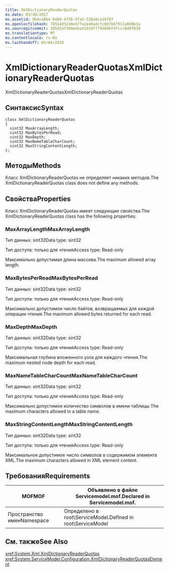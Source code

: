 ```yaml
---
title: XmlDictionaryReaderQuotas
ms.date: 03/30/2017
ms.assetid: 9b4ca8b4-0a89-4758-97ab-528a8ce18f07
ms.openlocfilehash: 78914d52a9e57fe2e48adcfc0d7b6f911a0d8b3a
ms.sourcegitcommit: 3d5d33f384eeba41b2dff79d096f47ccc8d8f03d
ms.translationtype: MT
ms.contentlocale: ru-RU
ms.lasthandoff: 05/04/2018
---
```

# <a name="xmldictionaryreaderquotas"></a><span data-ttu-id="0c24c-102">XmlDictionaryReaderQuotas</span><span class="sxs-lookup"><span data-stu-id="0c24c-102">XmlDictionaryReaderQuotas</span></span>
<span data-ttu-id="0c24c-103">XmlDictionaryReaderQuotas</span><span class="sxs-lookup"><span data-stu-id="0c24c-103">XmlDictionaryReaderQuotas</span></span>  
  
## <a name="syntax"></a><span data-ttu-id="0c24c-104">Синтаксис</span><span class="sxs-lookup"><span data-stu-id="0c24c-104">Syntax</span></span>  
  
```  
class XmlDictionaryReaderQuotas  
{  
  sint32 MaxArrayLength;  
  sint32 MaxBytesPerRead;  
  sint32 MaxDepth;  
  sint32 MaxNameTableCharCount;  
  sint32 MaxStringContentLength;  
};  
```  
  
## <a name="methods"></a><span data-ttu-id="0c24c-105">Методы</span><span class="sxs-lookup"><span data-stu-id="0c24c-105">Methods</span></span>  
 <span data-ttu-id="0c24c-106">Класс XmlDictionaryReaderQuotas не определяет никаких методов.</span><span class="sxs-lookup"><span data-stu-id="0c24c-106">The XmlDictionaryReaderQuotas class does not define any methods.</span></span>  
  
## <a name="properties"></a><span data-ttu-id="0c24c-107">Свойства</span><span class="sxs-lookup"><span data-stu-id="0c24c-107">Properties</span></span>  
 <span data-ttu-id="0c24c-108">Класс XmlDictionaryReaderQuotas имеет следующие свойства:</span><span class="sxs-lookup"><span data-stu-id="0c24c-108">The XmlDictionaryReaderQuotas class has the following properties:</span></span>  
  
### <a name="maxarraylength"></a><span data-ttu-id="0c24c-109">MaxArrayLength</span><span class="sxs-lookup"><span data-stu-id="0c24c-109">MaxArrayLength</span></span>  
 <span data-ttu-id="0c24c-110">Тип данных: sint32</span><span class="sxs-lookup"><span data-stu-id="0c24c-110">Data type: sint32</span></span>  
  
 <span data-ttu-id="0c24c-111">Тип доступа: только для чтения</span><span class="sxs-lookup"><span data-stu-id="0c24c-111">Access type: Read-only</span></span>  
  
 <span data-ttu-id="0c24c-112">Максимально допустимая длина массива.</span><span class="sxs-lookup"><span data-stu-id="0c24c-112">The maximum allowed array length.</span></span>  
  
### <a name="maxbytesperread"></a><span data-ttu-id="0c24c-113">MaxBytesPerRead</span><span class="sxs-lookup"><span data-stu-id="0c24c-113">MaxBytesPerRead</span></span>  
 <span data-ttu-id="0c24c-114">Тип данных: sint32</span><span class="sxs-lookup"><span data-stu-id="0c24c-114">Data type: sint32</span></span>  
  
 <span data-ttu-id="0c24c-115">Тип доступа: только для чтения</span><span class="sxs-lookup"><span data-stu-id="0c24c-115">Access type: Read-only</span></span>  
  
 <span data-ttu-id="0c24c-116">Максимально допустимое число байтов, возвращаемых для каждой операции чтения.</span><span class="sxs-lookup"><span data-stu-id="0c24c-116">The maximum allowed bytes returned for each read.</span></span>  
  
### <a name="maxdepth"></a><span data-ttu-id="0c24c-117">MaxDepth</span><span class="sxs-lookup"><span data-stu-id="0c24c-117">MaxDepth</span></span>  
 <span data-ttu-id="0c24c-118">Тип данных: sint32</span><span class="sxs-lookup"><span data-stu-id="0c24c-118">Data type: sint32</span></span>  
  
 <span data-ttu-id="0c24c-119">Тип доступа: только для чтения</span><span class="sxs-lookup"><span data-stu-id="0c24c-119">Access type: Read-only</span></span>  
  
 <span data-ttu-id="0c24c-120">Максимальная глубина вложенного узла для каждого чтения.</span><span class="sxs-lookup"><span data-stu-id="0c24c-120">The maximum nested node depth for each read.</span></span>  
  
### <a name="maxnametablecharcount"></a><span data-ttu-id="0c24c-121">MaxNameTableCharCount</span><span class="sxs-lookup"><span data-stu-id="0c24c-121">MaxNameTableCharCount</span></span>  
 <span data-ttu-id="0c24c-122">Тип данных: sint32</span><span class="sxs-lookup"><span data-stu-id="0c24c-122">Data type: sint32</span></span>  
  
 <span data-ttu-id="0c24c-123">Тип доступа: только для чтения</span><span class="sxs-lookup"><span data-stu-id="0c24c-123">Access type: Read-only</span></span>  
  
 <span data-ttu-id="0c24c-124">Максимально допустимое количество символов в имени таблицы.</span><span class="sxs-lookup"><span data-stu-id="0c24c-124">The maximum characters allowed in a table name.</span></span>  
  
### <a name="maxstringcontentlength"></a><span data-ttu-id="0c24c-125">MaxStringContentLength</span><span class="sxs-lookup"><span data-stu-id="0c24c-125">MaxStringContentLength</span></span>  
 <span data-ttu-id="0c24c-126">Тип данных: sint32</span><span class="sxs-lookup"><span data-stu-id="0c24c-126">Data type: sint32</span></span>  
  
 <span data-ttu-id="0c24c-127">Тип доступа: только для чтения</span><span class="sxs-lookup"><span data-stu-id="0c24c-127">Access type: Read-only</span></span>  
  
 <span data-ttu-id="0c24c-128">Максимальное допустимое число символов в содержимом элемента XML.</span><span class="sxs-lookup"><span data-stu-id="0c24c-128">The maximum characters allowed in XML element content.</span></span>  
  
## <a name="requirements"></a><span data-ttu-id="0c24c-129">Требования</span><span class="sxs-lookup"><span data-stu-id="0c24c-129">Requirements</span></span>  
  
|<span data-ttu-id="0c24c-130">MOF</span><span class="sxs-lookup"><span data-stu-id="0c24c-130">MOF</span></span>|<span data-ttu-id="0c24c-131">Объявлено в файле Servicemodel.mof.</span><span class="sxs-lookup"><span data-stu-id="0c24c-131">Declared in Servicemodel.mof.</span></span>|  
|---------|-----------------------------------|  
|<span data-ttu-id="0c24c-132">Пространство имен</span><span class="sxs-lookup"><span data-stu-id="0c24c-132">Namespace</span></span>|<span data-ttu-id="0c24c-133">Определено в root\ServiceModel.</span><span class="sxs-lookup"><span data-stu-id="0c24c-133">Defined in root\ServiceModel</span></span>|  
  
## <a name="see-also"></a><span data-ttu-id="0c24c-134">См. также</span><span class="sxs-lookup"><span data-stu-id="0c24c-134">See Also</span></span>  
 <xref:System.Xml.XmlDictionaryReaderQuotas>  
 <xref:System.ServiceModel.Configuration.XmlDictionaryReaderQuotasElement>
